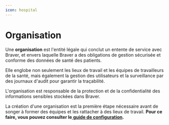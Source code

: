 ```yaml
---
icon: hospital
---
```


# Organisation

Une **organisation** est l'entité légale qui conclut un entente de service avec Braver, et envers laquelle Braver a des obligations de gestion sécurisée et conforme des données de santé des patients.&#x20;

Elle englobe non seulement les lieux de travail et les équipes de travailleurs de la santé, mais également la gestion des utilisateurs et la surveillance par des journaux d'audit pour garantir la traçabilité.&#x20;

L'organisation est responsable de la protection et de la confidentialité des informations sensibles stockées dans Braver.

La création d'une organisation est la première étape nécessaire avant de songer à former des équipes et les rattacher à des lieux de travail. **Pour ce faire, vous pouvez consulter le**[ **guide de configuration**](https://support.braver.net/guides/pour-les-administrateurs/guide-de-configuration)**.**

